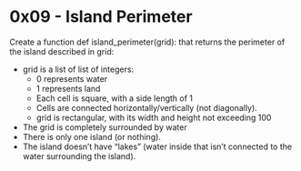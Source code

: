 # 0x09 - Island Perimeter
Create a function def island_perimeter(grid): that returns the perimeter of the island described in grid:
- grid is a list of list of integers: 
	- 0 represents water
	- 1 represents land
	- Each cell is square, with a side length of 1
	- Cells are connected horizontally/vertically (not diagonally). 
	- grid is rectangular, with its width and height not exceeding 100
- The grid is completely surrounded by water
- There is only one island (or nothing).
- The island doesn’t have “lakes” (water inside that isn’t connected to the water surrounding the island).
